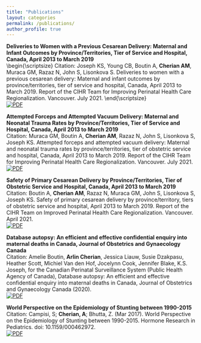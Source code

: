```yaml
---
title: "Publications"
layout: categories
permalink: /publications/
author_profile: true
---
```


**Deliveries to Women with a Previous Cesarean Delivery: Maternal and Infant Outcomes by Province/Territories, Tier of Service and Hospital, Canada, April 2013 to March 2019**  
\begin{\scriptsize}
Citation: Joseph KS, Young CB, Boutin A, **Cherian AM**, Muraca GM, Razaz N, John S, Lisonkova S. Deliveries to women with a previous cesarean delivery: Maternal and infant outcomes by province/territories, tier of service and hospital, Canada, April 2013 to March 2019. Report of the CIHR Team for Improving Perinatal Health Care Regionalization. Vancouver. July 2021.
\end{\scriptsize}    
[![PDF](https://img.shields.io/badge/Adobe%20Acrobat%20Reader-EC1C24.svg?style=for-the-badge&logo=Adobe%20Acrobat%20Reader&logoColor=white)](https://med-fom-phsr-obgyn.sites.olt.ubc.ca/files/2022/01/PriorCSReportFINAL2021.pdf)  

**Attempted Forceps and Attempted Vacuum Delivery: Maternal and Neonatal Trauma Rates by Province/Territories, Tier of Service and Hospital, Canada, April 2013 to March 2019**  
Citation: Muraca GM, Boutin A, **Cherian AM**, Razaz N, John S, Lisonkova S, Joseph KS.
Attempted forceps and attempted vacuum delivery: Maternal and neonatal trauma rates by
province/territories, tier of obstetric service and hospital, Canada, April 2013 to March 2019.
Report of the CIHR Team for Improving Perinatal Health Care Regionalization. Vancouver. July 2021.   
[![PDF](https://img.shields.io/badge/Adobe%20Acrobat%20Reader-EC1C24.svg?style=for-the-badge&logo=Adobe%20Acrobat%20Reader&logoColor=white)](https://med-fom-phsr-obgyn.sites.olt.ubc.ca/files/2022/01/OVDReportFINAL2021.pdf)  

**Safety of Primary Cesarean Delivery by Province/Territories, Tier of Obstetric Service and Hospital, Canada, April 2013 to March 2019**  
Citation: Boutin A, **Cherian AM**, Razaz N, Muraca GM, John S, Lisonkova S, Joseph KS. Safety
of primary cesarean delivery by province/territory, tiers of obstetric service and hospital, April
2013 to March 2019. Report of the CIHR Team on Improved Perinatal Health Care
Regionalization. Vancouver. April 2021.  
[![PDF](https://img.shields.io/badge/Adobe%20Acrobat%20Reader-EC1C24.svg?style=for-the-badge&logo=Adobe%20Acrobat%20Reader&logoColor=white)](https://med-fom-phsr-obgyn.sites.olt.ubc.ca/files/2022/01/PrimaryCSReportFINAL2021-1.pdf)  

**Database autopsy: An efficient and effective confidential enquiry into maternal deaths in Canada, Journal of Obstetrics and Gynaecology Canada**  
Citation: Amelie Boutin, **Arlin Cherian**, Jessica Liauw, Susie Dzakpasu, Heather Scott, Michiel Van den Hof, Jocelynn Cook, Jennifer Blake, K.S. Joseph, for the Canadian Perinatal Surveillance System (Public Health Agency of Canada), Database autopsy: An efficient and effective confidential enquiry into maternal deaths in Canada, Journal of Obstetrics and Gynaecology Canada (2020).  
[![PDF](https://img.shields.io/badge/Adobe%20Acrobat%20Reader-EC1C24.svg?style=for-the-badge&logo=Adobe%20Acrobat%20Reader&logoColor=white)](https://www.jogc.com/action/showPdf?pii=S1701-2163%2820%2930584-3)  

**World Perspective on the Epidemiology of Stunting between 1990-2015**  
Citation: Campisi, S; **Cherian, A**; Bhutta, Z. (Mar 2017). World Perspective on the Epidemiology of Stunting between 1990-2015. Hormone Research in Pediatrics. doi: 10.1159/000462972.  
[![PDF](https://img.shields.io/badge/Adobe%20Acrobat%20Reader-EC1C24.svg?style=for-the-badge&logo=Adobe%20Acrobat%20Reader&logoColor=white)](https://www.karger.com/Article/Abstract/462972) 
